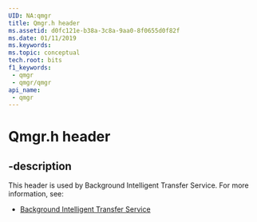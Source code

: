 ```yaml
---
UID: NA:qmgr
title: Qmgr.h header
ms.assetid: d0fc121e-b38a-3c8a-9aa0-8f0655d0f82f
ms.date: 01/11/2019
ms.keywords: 
ms.topic: conceptual
tech.root: bits
f1_keywords:
 - qmgr
 - qmgr/qmgr
api_name:
 - qmgr
---
```


# Qmgr.h header


## -description

This header is used by Background Intelligent Transfer Service. For more information, see:

- [Background Intelligent Transfer Service](../_bits/index.md)

